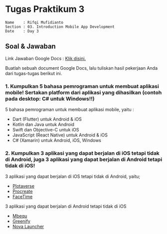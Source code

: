 # Tugas Praktikum 3

```
Name    : Rifqi Mufidianto 
Section : 03. Introduction Mobile App Development
Date    : Day 3
```

## Soal & Jawaban

Link Jawaban Google Docs : [Klik disini.](https://docs.google.com/document/d/1aE6qXpiPjjh_IhIIPHzG8pDJzPlCCImAl36rkiNwUiE/edit?usp=sharing)

Buatlah sebuah document Google Docs, lalu tuliskan hasil pekerjaan Anda dari tugas-tugas berikut ini.

### 1. Kumpulkan 5 bahasa pemrograman untuk membuat aplikasi mobile! Sertakan  platform dari aplikasi yang dihasilkan (contoh pada desktop: C# untuk Windows!!)
5 bahasa pemrograman untuk membuat aplikasi mobile, yaitu :
- Dart (Flutter) untuk Android & iOS
- Kotlin dan Java untuk Android
- Swift dan Objective-C untuk iOS
- JavaScript (React Native) untuk Android & iOS
- C# (Xamarin) untuk Android, iOS, Windows
### 2. Kumpulkan 3 aplikasi yang dapat berjalan di iOS tetapi tidak di Android, juga 3 aplikasi yang dapat berjalan di Android tetapi tidak di iOS!
3 aplikasi yang dapat berjalan di iOS tetapi tidak di Android, yaitu;
 - [Plotaverse](https://apple.co/PlotagraphApp)
 - [Procreate](https://apps.apple.com/id/app/procreate/id425073498?l=id)
 - [FaceTime](https://apps.apple.com/us/app/facetime/id1110145091)

 3 aplikasi yang dapat berjalan di Android tetapi tidak di iOS
 - [Mbequ](https://play.google.com/store/apps/details?id=com.bmcreative.mbequ&hl=en&gl=US)
 - [Greenify](https://play.google.com/store/apps/details?id=com.oasisfeng.greenify&hl=en&gl=US)
 - [Nova Launcher](https://play.google.com/store/apps/details?id=com.teslacoilsw.launcher&hl=en&gl=US)
